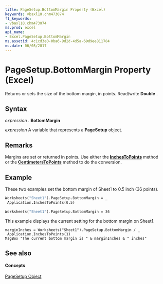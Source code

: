 ```yaml
---
title: PageSetup.BottomMargin Property (Excel)
keywords: vbaxl10.chm473074
f1_keywords:
- vbaxl10.chm473074
ms.prod: excel
api_name:
- Excel.PageSetup.BottomMargin
ms.assetid: 4c1cd3e0-0ba6-9d2d-4d5a-69d9ee811704
ms.date: 06/08/2017
---
```



# PageSetup.BottomMargin Property (Excel)

Returns or sets the size of the bottom margin, in points. Read/write  **Double** .


## Syntax

 _expression_ . **BottomMargin**

 _expression_ A variable that represents a **PageSetup** object.


## Remarks

Margins are set or returned in points. Use either the  **[InchesToPoints](application-inchestopoints-method-excel.md)** method or the **[CentimetersToPoints](application-centimeterstopoints-method-excel.md)** method to do the conversion.


## Example

These two examples set the bottom margin of Sheet1 to 0.5 inch (36 points).


```vb
Worksheets("Sheet1").PageSetup.BottomMargin = _ 
 Application.InchesToPoints(0.5) 
 
Worksheets("Sheet1").PageSetup.BottomMargin = 36
```

This example displays the current setting for the bottom margin on Sheet1.




```
marginInches = Worksheets("Sheet1").PageSetup.BottomMargin / _ 
 Application.InchesToPoints(1) 
MsgBox "The current bottom margin is " & marginInches & " inches"
```


## See also


#### Concepts


[PageSetup Object](pagesetup-object-excel.md)

